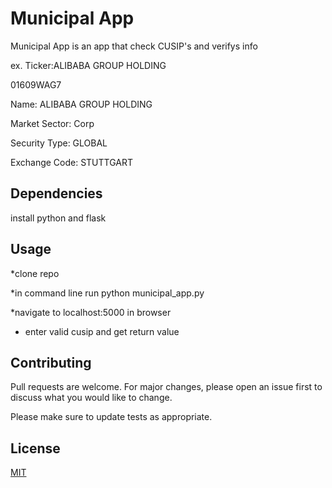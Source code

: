# Municipal App

Municipal App is an app that check CUSIP's and verifys info 

ex.
Ticker:ALIBABA GROUP HOLDING

01609WAG7

Name: ALIBABA GROUP HOLDING

Market Sector: Corp

Security Type: GLOBAL

Exchange Code: STUTTGART

## Dependencies

install python and flask

## Usage

*clone repo

*in command line run python municipal_app.py

*navigate to localhost:5000 in browser

* enter valid cusip and get return value



## Contributing
Pull requests are welcome. For major changes, please open an issue first to discuss what you would like to change.

Please make sure to update tests as appropriate.

## License
[MIT](https://choosealicense.com/licenses/mit/)
